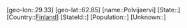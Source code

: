 ﻿---
location: [62.85,29.33]
type: City
tags:
- geo/City


SpocWebEntityId: 33437
isDeleted: false
confidential: public

---
[geo-lon::29.33]
[geo-lat::62.85]
[name::Polvijaervi]
[State::]
[Country::[Finland](geo/Continent/Europe/Finland.md)]
[StateId::]
[Population::]
[Unknown::]

